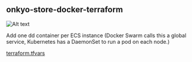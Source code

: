 ## onkyo-store-docker-terraform

![Alt text](https://s3.amazonaws.com/chrisb/concept_diagram.jpg "Optional title")

Add one dd container per ECS instance (Docker Swarm calls this a global service, Kubernetes has a DaemonSet to run a pod on each node.)

[terraform.tfvars](https://aws.amazon.com/blogs/compute/managing-secrets-for-amazon-ecs-applications-using-parameter-store-and-iam-roles-for-tasks/)
